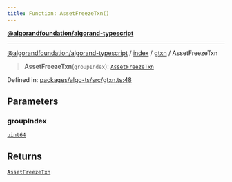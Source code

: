 ```yaml
---
title: Function: AssetFreezeTxn()
---
```


[**@algorandfoundation/algorand-typescript**](../../../../README)

***

[@algorandfoundation/algorand-typescript](../../../../README) / [index](../../../README) / [gtxn](../README) / AssetFreezeTxn



> **AssetFreezeTxn**(`groupIndex`): [`AssetFreezeTxn`](../interfaces/AssetFreezeTxn)

Defined in: [packages/algo-ts/src/gtxn.ts:48](https://github.com/algorandfoundation/puya-ts/blob/main/packages/algo-ts/src/gtxn.ts#L48)

## Parameters

### groupIndex

[`uint64`](../../../type-aliases/uint64)

## Returns

[`AssetFreezeTxn`](../interfaces/AssetFreezeTxn)